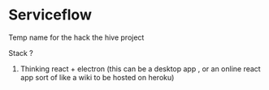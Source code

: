 # Serviceflow
Temp name for the hack the hive project

Stack ? 

1) Thinking react + electron (this can be a desktop app , or an online react app sort of like a wiki to be hosted on heroku) 

